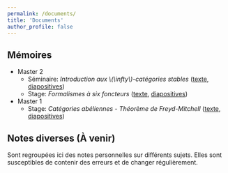 ```yaml
---
permalink: /documents/
title: 'Documents'
author_profile: false
---
```


Mémoires
--------

* Master 2
  * Séminaire: *Introduction aux \\(\infty\\)-catégories stables* ([texte](/files/memoires/m2-seminaire.pdf), [diapositives](/files/memoires/m2-seminaire-beamer.pdf))
  * Stage: *Formalismes à six foncteurs* ([texte](/files/memoires/m2-stage.pdf), [diapositives](/files/memoires/m2-stage-beamer.pdf))
* Master 1
  * Stage: *Catégories abéliennes - Théorème de Freyd-Mitchell* ([texte](/files/memoires/m1-stage.pdf), [diapositives](/files/memoires/m1-stage-beamer.pdf))

Notes diverses (À venir)
------------------------

Sont regroupées ici des notes personnelles sur différents sujets. Elles sont susceptibles de contenir des erreurs et de changer régulièrement.

<!--
* [Ensembles simpliciaux et leurs fibrations](/files/notes/sset.pdf)
* [\\(\infty\\)-Catégories](/files/notes/infcat.pdf)
* [Animation](/files/notes/animation.pdf)
* [\\(\infty\\)-topos](/files/notes/inftopos.pdf)
* [\\(\infty\\)-champs](/files/notes/infstack.pdf) 
-->